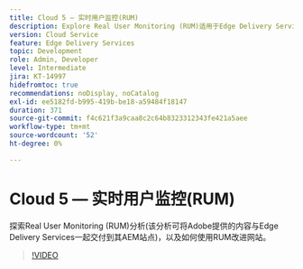 ```yaml
---
title: Cloud 5 — 实时用户监控(RUM)
description: Explore Real User Monitoring (RUM)适用于Edge Delivery Services。
version: Cloud Service
feature: Edge Delivery Services
topic: Development
role: Admin, Developer
level: Intermediate
jira: KT-14997
hidefromtoc: true
recommendations: noDisplay, noCatalog
exl-id: ee5182fd-b995-419b-be18-a59484f18147
duration: 371
source-git-commit: f4c621f3a9caa8c2c64b8323312343fe421a5aee
workflow-type: tm+mt
source-wordcount: '52'
ht-degree: 0%

---
```


# Cloud 5 — 实时用户监控(RUM)

探索Real User Monitoring (RUM)分析(该分析可将Adobe提供的内容与Edge Delivery Services一起交付到其AEM站点)，以及如何使用RUM改进网站。

>[!VIDEO](https://video.tv.adobe.com/v/3427495?quality=12&learn=on)
